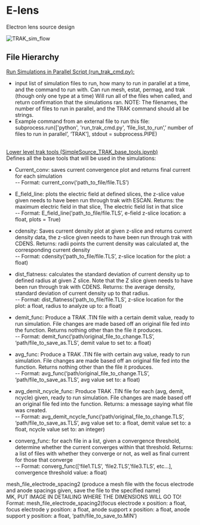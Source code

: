 # E-lens
Electron lens source design 



![TRAK_sim_flow](https://github.com/mkdunc/E-lens/assets/154284388/801785be-4bca-47f0-ba30-7e3bc379b553)


## File Hierarchy
<ins> Run Simulations in Parallel Script (run_trak_cmd.py):  </ins> <br />
- input list of simulation files to run, how many to run in parallel at a time, and the command to run with. Can run mesh, estat, permag, and trak (though only one type at a time) Will run all of the files when called, and return confirmation that the simulations ran. NOTE: The filenames, the number of files to run in parallel, and the TRAK command should all be strings. <br />
- Example command from an external file to run this file: subprocess.run(['python', 'run_trak_cmd.py', ‘file_list_to_run’,’ number of files to run in parallel’, ‘TRAK’], stdout = subprocess.PIPE) <br /> 
    <br />


<ins> Lower level trak tools (SimpleSource_TRAK_base_tools.ipynb) </ins> <br />
Defines all the base tools that will be used in the simulations: <br /> 
 - Current_conv: saves current convergence plot and returns final current for each simulation <br />
-- Format: current_conv(‘path_to_file/file.TLS’) <br />
- E_field_line: plots the electric field at defined slices, the z-slice value given needs to have been run through trak with ESCAN. Returns: the maximum electric field in that slice, The electric field list in that slice <br /> 
-- Format: E_field_line(‘path_to_file/file.TLS’, e-field z-slice location: a float, plots = True) <br />
- cdensity: Saves current density plot at given z-slice and returns current density data, the z-slice given needs to have been run through trak with CDENS. Returns: radii points the current density was calculated at, the corresponding current density <br />
-- Format: cdensity(‘path_to_file/file.TLS’, z-slice location for the plot: a float) <br />
- dist_flatness: calculates the standard deviation of current density up to defined radius at given Z slice. Note that the Z slice given needs to have been run through trak with CDENS. Returns: the average density, standard deviation of current density up to that radius.  <br /> 
-- Format: dist_flatness(‘path_to_file/file.TLS’,  z-slice location for the plot: a float, radius to analyze up to: a float) <br /> 
- demit_func: Produce a TRAK .TIN file with a certain demit value, ready to run simulation. File changes are made based off an original file fed into the function. Returns nothing other than the file it produces. <br /> 
-- Format: demit_func(‘path/original_file_to_change.TLS’, ‘path/file_to_save_as.TLS’, demit value to set to: a float) <br />
- avg_func: Produce a TRAK .TIN file with certain avg value, ready to run simulation. File changes are made based off an original file fed into the function. Returns nothing other than the file it produces. <br /> 
-- Format: avg_func(‘path/original_file_to_change.TLS’, ‘path/file_to_save_as.TLS’, avg value set to: a float)<br />  
- avg_demit_ncycle_func: Produce TRAK .TIN file for each (avg, demit, ncycle) given, ready to run simulation. File changes are made based off an original file fed into the function. Returns: a message saying what file was created. <br /> 
-- Format: avg_demit_ncycle_func(‘path/original_file_to_change.TLS’, ‘path/file_to_save_as.TLS’, avg value set to: a float, demit value set to: a float, ncycle value set to: an integer) <br />



- converg_func: for each file in a list, given a convergence threshold, determine whether the current converges within that threshold. Returns: a list of files with whether they converge or not, as well as final current for those that converge <br />
-- Format: converg_func([‘file1.TLS’, ‘file2.TLS’,’file3.TLS’, etc…], convergence threshold value: a float) <br />



mesh_file_electrode_spacing2 (produce a mesh file with the focus electrode and anode spacings given, save the file to the specified name) <br />
MK, PUT IMAGE IN DETAILING WHERE THE DIMENSIONS WILL GO TO! 
Format: mesh_file_electrode_spacing2(focus electrode x position: a float, focus electrode y position: a float, anode support x position: a float, anode support y position: a float, ‘path/file_to_save_to.MIN’)




